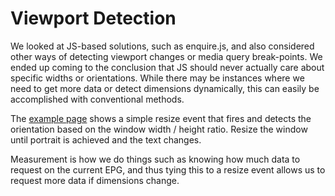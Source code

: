 # Viewport Detection

We looked at JS-based solutions, such as enquire.js, and also considered other ways of detecting viewport changes or media query break-points.  We ended up coming to the conclusion that JS should never actually care about specific widths or orientations.  While there may be instances where we need to get more data or detect dimensions dynamically, this can easily be accomplished with conventional methods.

The [example page](http://brian-frichette.github.io/touch-test/viewport) shows a simple resize event that fires and detects the orientation based on the window width / height ratio. Resize the window until portrait is achieved and the text changes.

Measurement is how we do things such as knowing how much data to request on the current EPG, and thus tying this to a resize event allows us to request more data if dimensions change.